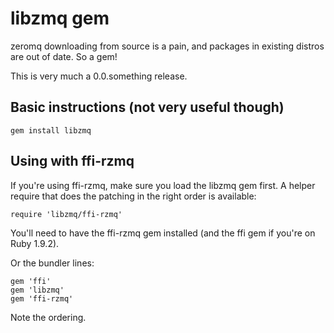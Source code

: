 libzmq gem
==========

zeromq downloading from source is a pain, and packages in existing distros are out of date.  So a
gem!

This is very much a 0.0.something release.

Basic instructions (not very useful though)
-------------------------------------------

    gem install libzmq


Using with ffi-rzmq
-------------------

If you're using ffi-rzmq, make sure you load the libzmq gem first.  A helper require that does the patching
in the right order is available:

    require 'libzmq/ffi-rzmq'

You'll need to have the ffi-rzmq gem installed (and the ffi gem if you're on Ruby 1.9.2).

Or the bundler lines:

    gem 'ffi'
    gem 'libzmq'
    gem 'ffi-rzmq'
    
Note the ordering.
